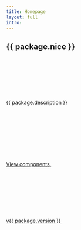 ```yaml
---
title: Homepage
layout: full
intro:
---
```


<section class="usa-section margin-y-8">
  <div class="grid-container">
    <div class="usa-prose text-center tablet-lg:width-tablet-lg margin-x-auto padding-y-8 padding-x-2 tablet:padding-x-8 radius-lg bg-white">
      <h1>
        <span class="usa-sr-only">{{ package.nice }}</span>
        <svg aria-hidden="true" width="573" height="128" xmlns="http://www.w3.org/2000/svg" class="maxw-full">
          <use href="#logo">
        </svg>
      </h1>
      <p class="usa-intro">{{ package.description }}</p>
      <div>
        <a class="cfa-button usa-button usa-button--outline usa-button--big margin-x-0" href="{{ config.baseUrl }}components">
          <span>View components</span>
          <svg class="usa-icon" aria-hidden="true" focusable="false" role="img">
            <use href="{{ config.baseUrl }}assets/img/sprite.svg#arrow_forward"></use>
          </svg>
        </a>
      </div>
      <div>
        <a href="{{ package.repository.url }}" target="_blank" rel="noopener nofollow" class="cfa-button usa-button usa-button--outline margin-x-0">
          <span>v{{ package.version }}</span>
          <svg class="usa-icon" aria-hidden="true" focusable="false" role="img">
            <use href="{{ config.baseUrl }}assets/img/sprite.svg#launch"></use>
          </svg>
        </a>
      </div>
    </div>
  </div>
</section>
